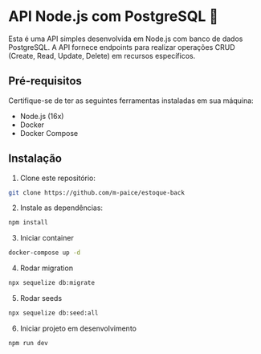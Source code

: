 # API Node.js com PostgreSQL 🚀

Esta é uma API simples desenvolvida em Node.js com banco de dados PostgreSQL. A API fornece endpoints para realizar operações CRUD (Create, Read, Update, Delete) em recursos específicos.

## Pré-requisitos

Certifique-se de ter as seguintes ferramentas instaladas em sua máquina:

- Node.js (16x)
- Docker
- Docker Compose

## Instalação

1. Clone este repositório:

```bash
git clone https://github.com/m-paice/estoque-back
```

2. Instale as dependências:

```bash
npm install
```

3. Iniciar container

```bash
docker-compose up -d
```

4. Rodar migration

```bash
npx sequelize db:migrate
```

5. Rodar seeds

```bash
npx sequelize db:seed:all
```

6. Iniciar projeto em desenvolvimento

```bash
npm run dev
```
